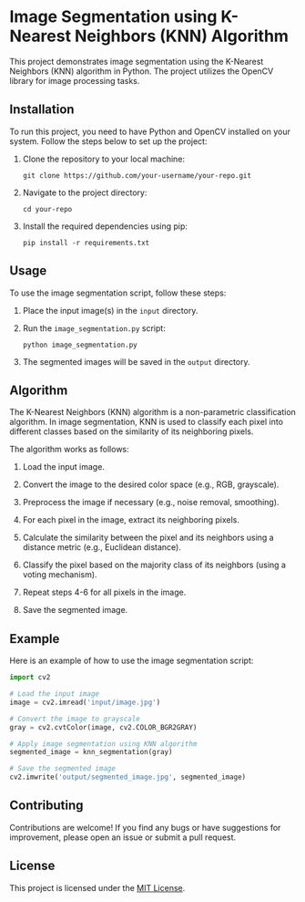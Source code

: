 # Image Segmentation using K-Nearest Neighbors (KNN) Algorithm

This project demonstrates image segmentation using the K-Nearest Neighbors (KNN) algorithm in Python. The project utilizes the OpenCV library for image processing tasks.

## Installation

To run this project, you need to have Python and OpenCV installed on your system. Follow the steps below to set up the project:

1. Clone the repository to your local machine:

   ```
   git clone https://github.com/your-username/your-repo.git
   ```

2. Navigate to the project directory:

   ```
   cd your-repo
   ```

3. Install the required dependencies using pip:

   ```
   pip install -r requirements.txt
   ```

## Usage

To use the image segmentation script, follow these steps:

1. Place the input image(s) in the `input` directory.

2. Run the `image_segmentation.py` script:

   ```
   python image_segmentation.py
   ```

3. The segmented images will be saved in the `output` directory.

## Algorithm

The K-Nearest Neighbors (KNN) algorithm is a non-parametric classification algorithm. In image segmentation, KNN is used to classify each pixel into different classes based on the similarity of its neighboring pixels.

The algorithm works as follows:

1. Load the input image.

2. Convert the image to the desired color space (e.g., RGB, grayscale).

3. Preprocess the image if necessary (e.g., noise removal, smoothing).

4. For each pixel in the image, extract its neighboring pixels.

5. Calculate the similarity between the pixel and its neighbors using a distance metric (e.g., Euclidean distance).

6. Classify the pixel based on the majority class of its neighbors (using a voting mechanism).

7. Repeat steps 4-6 for all pixels in the image.

8. Save the segmented image.

## Example

Here is an example of how to use the image segmentation script:

```python
import cv2

# Load the input image
image = cv2.imread('input/image.jpg')

# Convert the image to grayscale
gray = cv2.cvtColor(image, cv2.COLOR_BGR2GRAY)

# Apply image segmentation using KNN algorithm
segmented_image = knn_segmentation(gray)

# Save the segmented image
cv2.imwrite('output/segmented_image.jpg', segmented_image)
```

## Contributing

Contributions are welcome! If you find any bugs or have suggestions for improvement, please open an issue or submit a pull request.

## License

This project is licensed under the [MIT License](https://opensource.org/licenses/MIT).


